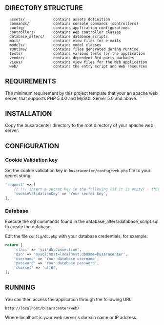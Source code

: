 
DIRECTORY STRUCTURE
-------------------

      assets/             contains assets definition
      commands/           contains console commands (controllers)
      config/             contains application configurations
      controllers/        contains Web controller classes
      database_alters/    contains database scripts 
      mail/               contains view files for e-mails
      models/             contains model classes
      runtime/            contains files generated during runtime
      tests/              contains various tests for the application
      vendor/             contains dependent 3rd-party packages
      views/              contains view files for the Web application
      web/                contains the entry script and Web resources



REQUIREMENTS
------------

The minimum requirement by this project template that your an apache web server that supports PHP 5.4.0 and MySQL Server 5.0 and above.


INSTALLATION
------------

Copy the busaracenter directory to the root directory of your apache web server.

CONFIGURATION
-------------
### Cookie Validation key
Set the cookie validation key in `busaracenter/config/web.php` file to your secret string:

```php
'request' => [
    // !!! insert a secret key in the following (if it is empty) - this is required by cookie validation
    'cookieValidationKey' => 'Your secret key',
],
```

### Database
Execute the sql commands found in the database_alters/database_script.sql to create the database.

Edit the file `config/db.php` with your database credentials, for example:

```php
return [
    'class' => 'yii\db\Connection',
    'dsn' => 'mysql:host=localhost;dbname=busaracenter',
    'username' => 'Your database username',
    'password' => 'Your database password',
    'charset' => 'utf8',
];
```


RUNNING
-------
You can then access the application through the following URL:

~~~
http://localhost/busaracenter/web/
~~~

Where localhost is your web server's domain name or IP address.
